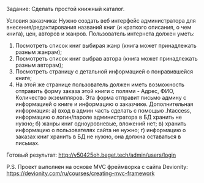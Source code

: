 Задание: Сделать простой книжный каталог.

Условия заказчика:
Нужно создать веб интерфейс администратора для внесения/редактирования названий книг (и краткого описания, о чем книга), цен, авторов и жанров. Пользователь интернета должен уметь:
1. Посмотреть список книг выбирая жанр (книга может принадлежать разным жанрам);
2. Посмотреть список книг выбрав автора (книга может принадлежать разным авторам);
3. Посмотреть страницу с детальной информацией о понравившейся книге;
4. На этой же странице пользователь должен иметь возможность отправить форму заказа этой книги с полями - Адрес, ФИО, Количество экземпляров. Эта форма отправит письмо админу с информацией о книге и информацию о заказчике. Дополнительная информация:
а) вход в админ часть сделать с помощью .htaccess, информацию о логин/пароле администратора в БД хранить не нужно;
б) жанры книг одноуровневые, вложений нет;
в) хранить информацию о пользователях сайта не нужно;
г) информацию о заказах книг хранить в БД не нужно, она должна оставаться в письмах.

Готовый результат: http://v50425oh.beget.tech/admin/users/login

P.S. Проект выполнен на основе MVC фреймворка с сайта Devionity: https://devionity.com/ru/courses/creating-mvc-framework
